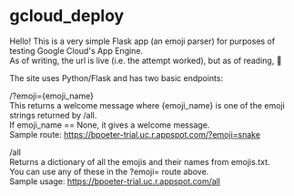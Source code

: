 # gcloud_deploy
Hello! This is a very simple Flask app (an emoji parser) for purposes of testing Google Cloud's App Engine.   
As of writing, the url is live (i.e. the attempt worked), but as of reading, 🤷

The site uses Python/Flask and has two basic endpoints:

/?emoji={emoji_name}    
This returns a welcome message where {emoji_name} is one of the emoji strings returned by /all.    
If emoji_name == None, it gives a welcome message.   
Sample route: https://bpoeter-trial.uc.r.appspot.com/?emoji=snake

/all   
Returns a dictionary of all the emojis and their names from emojis.txt.   
You can use any of these in the ?emoji= route above.   
Sample usage: https://bpoeter-trial.uc.r.appspot.com/all

